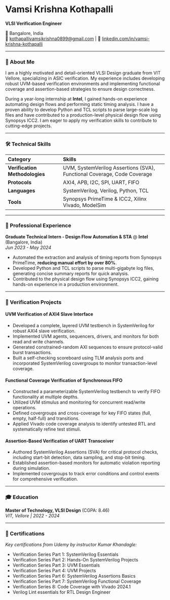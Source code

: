 # Vamsi Krishna Kothapalli

**VLSI Verification Engineer**

📍 Bangalore, India
<br>
📧 [kothapallivamsikrishna0899@gmail.com](mailto:kothapallivamsikrishna0899@gmail.com) | 🔗 [linkedin.com/in/vamsi-krishna-kothapalli](https://linkedin.com/in/vamsi-krishna-kothapalli)

---

### 👋 About Me

I am a highly motivated and detail-oriented VLSI Design graduate from VIT Vellore, specializing in ASIC verification. My experience includes developing robust UVM-based verification environments and implementing functional coverage and assertion-based strategies to ensure design correctness.

During a year-long internship at **Intel**, I gained hands-on experience automating design flows and performing static timing analysis. I have a proven ability to develop Python and TCL scripts to parse large-scale log files and have contributed to a production-level physical design flow using Synopsys ICC2. I am eager to apply my verification skills to contribute to cutting-edge projects.

---

### 🛠️ Technical Skills

| Category | Skills |
| :--- | :--- |
| **Verification Methodologies** | UVM, SystemVerilog Assertions (SVA), Functional Coverage, Code Coverage |
| **Protocols** | AXI4, APB, I2C, SPI, UART, FIFO |
| **Languages** | SystemVerilog, Verilog, Python, TCL |
| **Tools** | Synopsys PrimeTime & ICC2, Xilinx Vivado, ModelSim |

---

### 💼 Professional Experience

**Graduate Technical Intern - Design Flow Automation & STA** @ **Intel** (Bangalore, India)
<br>
*Jun 2023 - May 2024*

* Automated the extraction and analysis of timing reports from Synopsys PrimeTime, **reducing manual effort by over 80%**.
* Developed Python and TCL scripts to parse multi-gigabyte log files, generating concise summary reports for quick analysis.
* Contributed to the physical design flow using Synopsys ICC2, gaining hands-on experience in a production environment.

---

### 🚀 Verification Projects

#### UVM Verification of AXI4 Slave Interface
* Developed a complete, layered UVM testbench in SystemVerilog for robust AXI4 slave verification.
* Implemented UVM agents, sequencers, drivers, and monitors for both read and write channels.
* Generated constrained-random AXI sequences to ensure protocol-valid burst transactions.
* Built a self-checking scoreboard using TLM analysis ports and incorporated SystemVerilog covergroups to monitor transaction-level coverage.

#### Functional Coverage Verification of Synchronous FIFO
* Constructed a parameterizable SystemVerilog testbench to verify FIFO functionality at multiple depths.
* Utilized UVM stimulus and monitoring for concurrent read/write operations.
* Defined covergroups and cross-coverage for key FIFO states (full, empty, half-full) and transitions.
* Applied Vivado code coverage analysis to identify untested RTL and systematically refine test stimuli.

#### Assertion-Based Verification of UART Transceiver
* Authored SystemVerilog Assertions (SVA) for critical protocol checks, including start-bit detection, data sampling, and stop-bit timing.
* Established assertion-based monitors for automatic violation reporting during simulation.
* Implemented covergroups to track error conditions and control events for comprehensive verification.

---

### 🎓 Education

**Master of Technology, VLSI Design** (CGPA: 8.46)
<br>
*VIT, Vellore | 2022 - 2024*

---

### 📜 Certifications

*Key certifications from Udemy by instructor Kumar Khandagle:*
* Verification Series Part 1: SystemVerilog Essentials
* Verification Series Part 2: Hands-On SystemVerilog Projects
* Verification Series Part 3: UVM Essentials
* Verification Series Part 4: UVM Projects
* Verification Series Part 6: SystemVerilog Assertions Basics
* Verification Series Part 7: SystemVerilog Functional Coverage
* Verification Series 8: Code Coverage with Vivado 2024.1
* Verilog Lint essentials for RTL Design Engineer
